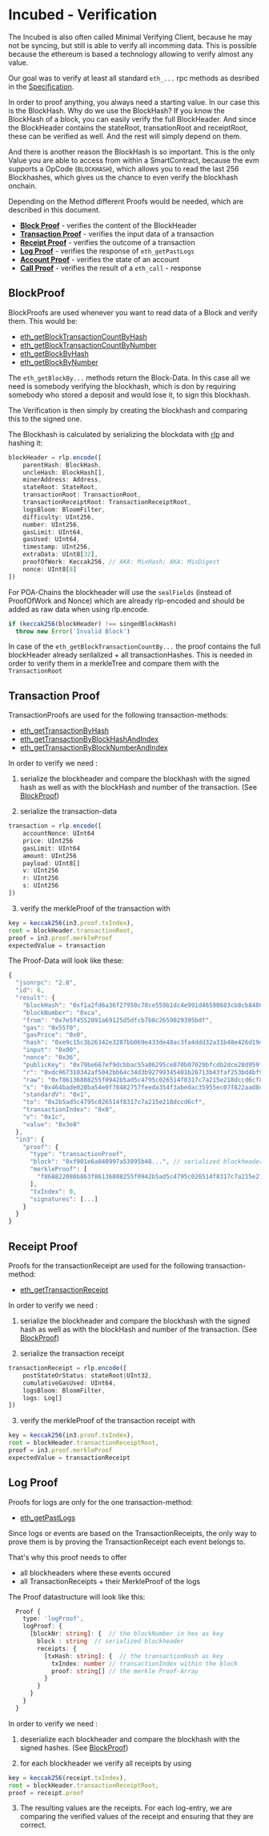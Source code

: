 # Incubed - Verification

The Incubed is also often called Minimal Verifying Client, because he may not be syncing, but still is able to verify all incomming data. This is possible because the ethereum is based a technology allowing to verify almost any value.

Our goal was to verify at least all standard `eth_...` rpc methods as desribed in the [Specification](https://github.com/ethereum/wiki/wiki/JSON-RPC).

In order to proof anything, you always need a starting value. In our case this is the BlockHash. Why do we use the BlockHash? If you know the BlockHash of a block, you can easily verify the full BlockHeader. And since the BlockHeader contains the stateRoot, transationRoot and receiptRoot, these can be verified as well. And the rest will simply depend on them.

And there is another reason the BlockHash is so important. This is the only Value you are able to access from within a SmartContract, because the evm supports a OpCode (`BLOCKHASH`), which allows you to read the last 256 Blockhashes, which gives us the chance to even verify the blockhash onchain.

Depending on the Method different Proofs would be needed, which are described in this document.

- **[Block Proof](#blockproof)** - verifies the content of the BlockHeader
- **[Transaction Proof](#transaction-proof)** - verifies the input data of a transaction
- **[Receipt Proof](#receipt-proof)** - verifies the outcome of a transaction
- **[Log Proof](#log-proof)** - verifies the response of `eth_getPastLogs`
- **[Account Proof](#account-proof)** - verifies the state of an account
- **[Call Proof](#call-proof)** - verifies the result of a `eth_call` - response






## BlockProof

BlockProofs are used whenever you want to read data of a Block and verify them. This would be:

- [eth_getBlockTransactionCountByHash
](https://github.com/ethereum/wiki/wiki/JSON-RPC#eth_getblocktransactioncountbyhash)
- [eth_getBlockTransactionCountByNumber
](https://github.com/ethereum/wiki/wiki/JSON-RPC#eth_getblocktransactioncountbynumber)
- [eth_getBlockByHash
](https://github.com/ethereum/wiki/wiki/JSON-RPC#eth_getblockbyhash)
- [eth_getBlockByNumber
](https://github.com/ethereum/wiki/wiki/JSON-RPC#eth_getblockbynumber)

The `eth_getBlockBy...` methods return the Block-Data. In this case all we need is somebody verifying the blockhash, which is don by requiring somebody who stored a deposit and would lose it, to sign this blockhash.

The Verification is then simply by creating the blockhash and comparing this to the signed one.

The Blockhash is calculated by serializing the blockdata with [rlp](https://github.com/ethereum/wiki/wiki/RLP) and hashing it:

```js
blockHeader = rlp.encode([
	parentHash: BlockHash,
	uncleHash: BlockHash[],
	minerAddress: Address,
	stateRoot: StateRoot,
	transactionRoot: TransactionRoot,
	transactionReceiptRoot: TransactionReceiptRoot,
	logsBloom: BloomFilter,
	difficulty: UInt256,
	number: UInt256,
	gasLimit: UInt64,
	gasUsed: UInt64,
	timestamp: UInt256,
	extraData: UInt8[32],
	proofOfWork: Keccak256, // AKA: MixHash; AKA: MixDigest
	nonce: UInt8[8]
])
```

For POA-Chains the blockheader will use the `sealFields` (instead of ProofOfWork and Nonce) which are already rlp-encoded and should be added as raw data when using rlp.encode.

```js
if (keccak256(blockHeader) !== singedBlockHash) 
  throw new Error('Invalid Block')
```

In case of the `eth_getBlockTransactionCountBy...` the proof contains the full blockHeader already serilalized + all transactionHashes. This is needed in order to verify them in a merkleTree and compare them with the `TransactionRoot`


## Transaction Proof

TransactionProofs are used for the following transaction-methods:

- [eth_getTransactionByHash
](https://github.com/ethereum/wiki/wiki/JSON-RPC#eth_gettransactionbyhash)
- [eth_getTransactionByBlockHashAndIndex
](https://github.com/ethereum/wiki/wiki/JSON-RPC#eth_gettransactionbyblockhashandindex)
- [eth_getTransactionByBlockNumberAndIndex](https://github.com/ethereum/wiki/wiki/JSON-RPC#eth_gettransactionbyblocknumberandindex)

In order to verify we need :

1. serialize the blockheader and compare the blockhash with the signed hash as well as with the blockHash and number of the transaction. (See [BlockProof](#blockproof))


2. serialize the transaction-data

```js
transaction = rlp.encode([
	accountNonce: UInt64
	price: UInt256
	gasLimit: UInt64
	amount: UInt256
	payload: UInt8[]
	v: UInt256
	r: UInt256
	s: UInt256
])
``` 

3. verify the merkleProof of the transaction with

```js
key = keccak256(in3.proof.txIndex),
root = blockHeader.transactionRoot,
proof = in3.proof.merkleProof
expectedValue = transaction
```


The Proof-Data will look like these:


```js
{
  "jsonrpc": "2.0",
  "id": 6,
  "result": {
    "blockHash": "0xf1a2fd6a36f27950c78ce559b1dc4e991d46590683cb8cb84804fa672bca395b",
    "blockNumber": "0xca",
    "from": "0x7e5f4552091a69125d5dfcb7b8c2659029395bdf",
    "gas": "0x55f0",
    "gasPrice": "0x0",
    "hash": "0xe9c15c3b26342e3287bb069e433de48ac3fa4ddd32a31b48e426d19d761d7e9b",
    "input": "0x00",
    "nonce": "0x36",
    "publicKey": "0x79be667ef9dcbbac55a06295ce870b07029bfcdb2dce28d959f2815b16f81798483ada7726a3c4655da4fbfc0e1108a8fd17b448a68554199c47d08ffb10d4b8",
    "r": "0xdc967310342af5042bb64c34d3b92799345401b26713b43faf253bd4bf972cbb",
    "raw": "0xf86136808255f0942b5ad5c4795c026514f8317c7a215e218dccd6cf8203e8001ca0dc967310342af5042bb64c34d3b92799345401b26713b43faf253bd4bf972cbba0464bade028ba54e0f78482757feeda354f3abedac35955ec07f822aad8d020c4",
    "s": "0x464bade028ba54e0f78482757feeda354f3abedac35955ec07f822aad8d020c4",
    "standardV": "0x1",
    "to": "0x2b5ad5c4795c026514f8317c7a215e218dccd6cf",
    "transactionIndex": "0x0",
    "v": "0x1c",
    "value": "0x3e8"
  },
  "in3": {
    "proof": {
      "type": "transactionProof",
      "block": "0xf901e6a040997a53895b48...", // serialized blockheader
      "merkleProof": [
        "f868822080b863f86136808255f0942b5ad5c4795c026514f8317c7a215e218dccd6cf8203e8001ca0dc967310342af5042bb64c34d3b92799345401b26713b43faf253bd4bf972cbba0464bade028ba54e0f78482757feeda354f3abedac35955ec07f822aad8d020c4"
      ],
      "txIndex": 0,
      "signatures": [...]
    }
  }
}
```


## Receipt Proof

Proofs for the transactionReceipt are used for the following transaction-method:

- [eth_getTransactionReceipt
](https://github.com/ethereum/wiki/wiki/JSON-RPC#eth_gettransactionreceipt)

In order to verify we need :

1. serialize the blockheader and compare the blockhash with the signed hash as well as with the blockHash and number of the transaction. (See [BlockProof](#blockproof))


2. serialize the transaction receipt

```js
transactionReceipt = rlp.encode([
	postStateOrStatus: stateRoot|UInt32, 
	cumulativeGasUsed: UInt64,
	logsBloom: BloomFilter,
	logs: Log[]
])
``` 

3. verify the merkleProof of the transaction receipt with

```js
key = keccak256(in3.proof.txIndex),
root = blockHeader.transactionReceiptRoot,
proof = in3.proof.merkleProof
expectedValue = transactionReceipt
```

## Log Proof

Proofs for logs are only for the one transaction-method:

- [eth_getPastLogs
](https://github.com/ethereum/wiki/wiki/JSON-RPC#eth_getpastlogs)

Since logs or events are based on the TransactionReceipts, the only way to prove them is by proving the TransactionReceipt each event belongs to.

That's why this proof needs to offer 
- all blockheaders where these events occured
- all TransactionReceipts + their MerkleProof of the logs

The Proof datastructure will look like this:

```ts
  Proof {
    type: 'logProof',
    logProof: {
      [blockNr: string]: {  // the blockNumber in hex as key
        block : string  // serialized blockheader
        receipts: {
          [txHash: string]: {  // the transactionHash as key
            txIndex: number // transactionIndex within the block
            proof: string[] // the merkle Proof-Array
          }
        }
      }
    }
  }

```


In order to verify we need :

1. deserialize each blockheader and compare the blockhash with the signed hashes. (See [BlockProof](#blockproof))

2. for each blockheader we verify all receipts by using 

```js
key = keccak256(receipt.txIndex),
root = blockHeader.transactionReceiptRoot,
proof = receipt.proof
```

3. The resulting values are the receipts. For each log-entry, we are comparing the verified values of the receipt and ensuring that they are correct. 
